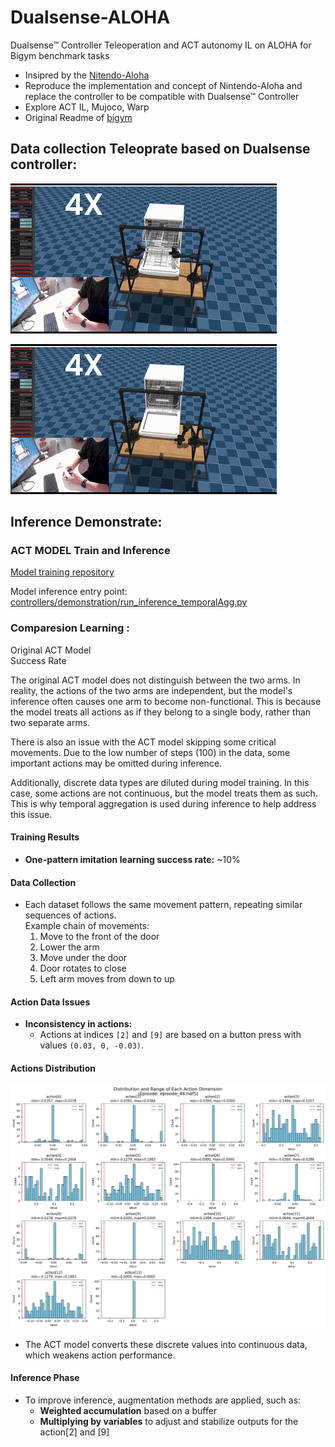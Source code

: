 # Dualsense-ALOHA
Dualsense™ Controller Teleoperation and ACT autonomy IL on ALOHA for Bigym benchmark tasks 

- Insipred by the [Nitendo-Aloha](https://github.com/AlmondGod/Nintendo-Aloha)
- Reproduce the implementation and concept of Nintendo-Aloha and replace the controller to be compatible with Dualsense™ Controller
- Explore ACT IL, Mujoco, Warp
- Original Readme of [bigym](https://github.com/chernyadev/bigym)








## Data collection Teleoprate based on Dualsense controller: 
![Dishwasher Close Task GIF](controllers/demo/closerdishwasher2.gif)

![Dishwasher Close Task GIF](controllers/demo/closerdishwasher1.gif)

## Inference Demonstrate:



### ACT MODEL Train and Inference

[Model training repository](https://github.com/wayne-xyz/act-bigym-aloha-dualsense)

Model inference entry point: [controllers/demonstration/run_inference_temporalAgg.py](controllers/demonstration/run_inference_temporalAgg.py)



### Comparesion Learning : 
Original ACT Model  
Success Rate

The original ACT model does not distinguish between the two arms. In reality, the actions of the two arms are independent, but the model's inference often causes one arm to become non-functional. This is because the model treats all actions as if they belong to a single body, rather than two separate arms.

There is also an issue with the ACT model skipping some critical movements. Due to the low number of steps (100) in the data, some important actions may be omitted during inference.

Additionally, discrete data types are diluted during model training. In this case, some actions are not continuous, but the model treats them as such. This is why temporal aggregation is used during inference to help address this issue.





#### Training Results
- **One-pattern imitation learning success rate:** ~10%

#### Data Collection
- Each dataset follows the same movement pattern, repeating similar sequences of actions.  
  Example chain of movements:
  1. Move to the front of the door  
  2. Lower the arm  
  3. Move under the door  
  4. Door rotates to close  
  5. Left arm moves from down to up  

#### Action Data Issues
- **Inconsistency in actions:**  
  - Actions at indices `[2]` and `[9]` are based on a button press with values `(0.03, 0, -0.03)`.  

#### Actions Distribution

![Actions Distribution](controllers/demo/actions%20distribution.png)

  - The ACT model converts these discrete values into continuous data, which weakens action performance.  

#### Inference Phase
- To improve inference, augmentation methods are applied, such as:  
  - **Weighted accumulation** based on a buffer  
  - **Multiplying by variables** to adjust and stabilize outputs  for the action[2] and [9]
